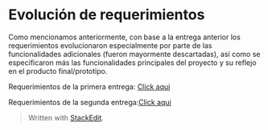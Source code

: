 ﻿# Evolución de requerimientos 
Como mencionamos anteriormente, con base a la entrega anterior los requerimientos evolucionaron especialmente por parte  de las funcionalidades adicionales (fueron mayormente descartadas), así como se especificaron más las funcionalidades principales del proyecto y su reflejo en el producto final/prototipo. 

Requerimientos de la primera entrega: [Click aqui](https://github.com/danivillarino/Equipo2_FIS/blob/Primera-entrega/Requisitos/Tabla%20de%20requerimientos%203.md)

Requerimientos de la segunda entrega:[Click aqui](https://github.com/danivillarino/Equipo2_FIS/blob/main/Requisitos/Tabla%20de%20requerimientos%20NUEVO.md.md)



> Written with [StackEdit](https://stackedit.io/).
